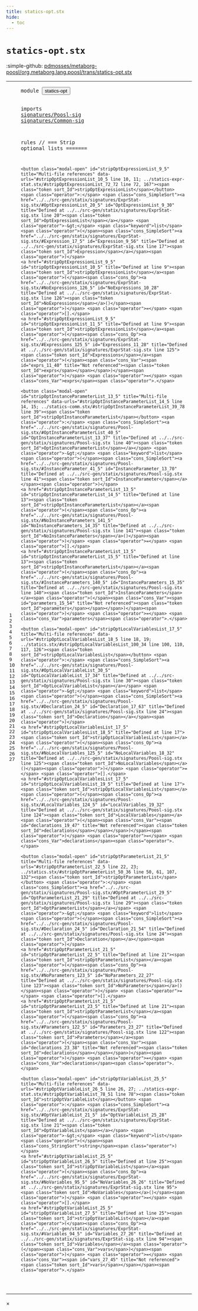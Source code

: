 ```yaml
---
title: statics-opt.stx
hide:
  - toc
---
```


# `statics-opt.stx`

:simple-github: [pdmosses/metaborg-poosl/org.metaborg.lang.poosl/trans/statics-opt.stx]

[pdmosses/metaborg-poosl/org.metaborg.lang.poosl/trans/statics-opt.stx]: https://github.com/pdmosses/metaborg-poosl/blob/master/org.metaborg.lang.poosl/trans/statics-opt.stx "The source file on GitHub"

<div class="stx"><table class="highlighttable"><tbody><tr><td class="linenos"><div class="linenodiv"><pre><span></span>1
2
3
4
5
6
7
8
9
10
11
12
13
14
15
16
17
18
19
20
21
22
23
24
25
26
27
</pre></div></td>
<td class="code"><pre><code><span class="keyword">module</span> <button class="modal-open" id="statics-opt_1_8" title="Multi-file references" data-urls="../statics-comm.stx/#statics-opt_6_5 line 6; ../statics-expr-stat.stx/#statics-opt_6_5 line 6; ../statics.stx/#statics-opt_9_5 line 9"><span class="token sort_Id">statics-opt</span></button>

<span class="keyword">imports</span>
    <a href="../../src-gen/statix/signatures/Poosl-sig.stx/#signatures/Poosl-sig_1_8" id="signatures/Poosl-sig_4_5" title="Defined at ../../src-gen/statix/signatures/Poosl-sig.stx line 1"><span class="token sort_Id">signatures/Poosl-sig</span></a>
    <a href="../../src-gen/statix/signatures/Common-sig.stx/#signatures/Common-sig_1_8" id="signatures/Common-sig_5_5" title="Defined at ../../src-gen/statix/signatures/Common-sig.stx line 1"><span class="token sort_Id">signatures/Common-sig</span></a>

<span class="keyword">rules</span>   <span class="layout">// === Strip optional lists =======</span>

    <button class="modal-open" id="stripOptExpressionList_9_5" title="Multi-file references" data-urls="#stripOptExpressionList_10_5 line 10, 11; ../statics-expr-stat.stx/#stripOptExpressionList_72_72 line 72, 167"><span class="token sort_Id">stripOptExpressionList</span></button> <span class="operator">:</span> <span class="cons_SimpleSort"><a href="../../src-gen/statix/signatures/ExprStat-sig.stx/#OptExpressionList_20_5" id="OptExpressionList_9_30" title="Defined at ../../src-gen/statix/signatures/ExprStat-sig.stx line 20"><span class="token sort_Id">OptExpressionList</span></a></span> <span class="operator">-&gt;</span> <span class="keyword">list</span><span class="operator">(</span><span class="cons_SimpleSort"><a href="../../src-gen/statix/signatures/ExprStat-sig.stx/#Expression_17_5" id="Expression_9_56" title="Defined at ../../src-gen/statix/signatures/ExprStat-sig.stx line 17"><span class="token sort_Id">Expression</span></a></span><span class="operator">)</span>
    <a href="#stripOptExpressionList_9_5" id="stripOptExpressionList_10_5" title="Defined at line 9"><span class="token sort_Id">stripOptExpressionList</span></a><span class="operator">(</span><span class="cons_Op"><a href="../../src-gen/statix/signatures/ExprStat-sig.stx/#NoExpressions_126_5" id="NoExpressions_10_28" title="Defined at ../../src-gen/statix/signatures/ExprStat-sig.stx line 126"><span class="token sort_Id">NoExpressions</span></a>()</span><span class="operator">)</span> <span class="operator">=</span> <span class="operator">[].</span>
    <a href="#stripOptExpressionList_9_5" id="stripOptExpressionList_11_5" title="Defined at line 9"><span class="token sort_Id">stripOptExpressionList</span></a><span class="operator">(</span><span class="cons_Op"><a href="../../src-gen/statix/signatures/ExprStat-sig.stx/#Expressions_125_5" id="Expressions_11_28" title="Defined at ../../src-gen/statix/signatures/ExprStat-sig.stx line 125"><span class="token sort_Id">Expressions</span></a><span class="operator">(</span><span class="cons_Var"><span id="exprs_11_40" title="Not referenced"><span class="token sort_Id">exprs</span></span></span>)</span><span class="operator">)</span> <span class="operator">=</span> <span class="cons_Var">exprs</span><span class="operator">.</span>

    <button class="modal-open" id="stripOptInstanceParameterList_13_5" title="Multi-file references" data-urls="#stripOptInstanceParameterList_14_5 line 14, 15; ../statics-comm.stx/#stripOptInstanceParameterList_39_78 line 39"><span class="token sort_Id">stripOptInstanceParameterList</span></button> <span class="operator">:</span> <span class="cons_SimpleSort"><a href="../../src-gen/statix/signatures/Poosl-sig.stx/#OptInstanceParameterList_40_5" id="OptInstanceParameterList_13_37" title="Defined at ../../src-gen/statix/signatures/Poosl-sig.stx line 40"><span class="token sort_Id">OptInstanceParameterList</span></a></span> <span class="operator">-&gt;</span> <span class="keyword">list</span><span class="operator">(</span><span class="cons_SimpleSort"><a href="../../src-gen/statix/signatures/Poosl-sig.stx/#InstanceParameter_41_5" id="InstanceParameter_13_70" title="Defined at ../../src-gen/statix/signatures/Poosl-sig.stx line 41"><span class="token sort_Id">InstanceParameter</span></a></span><span class="operator">)</span>
    <a href="#stripOptInstanceParameterList_13_5" id="stripOptInstanceParameterList_14_5" title="Defined at line 13"><span class="token sort_Id">stripOptInstanceParameterList</span></a><span class="operator">(</span><span class="cons_Op"><a href="../../src-gen/statix/signatures/Poosl-sig.stx/#NoInstanceParameters_141_5" id="NoInstanceParameters_14_35" title="Defined at ../../src-gen/statix/signatures/Poosl-sig.stx line 141"><span class="token sort_Id">NoInstanceParameters</span></a>()</span><span class="operator">)</span> <span class="operator">=</span> <span class="operator">[].</span>
    <a href="#stripOptInstanceParameterList_13_5" id="stripOptInstanceParameterList_15_5" title="Defined at line 13"><span class="token sort_Id">stripOptInstanceParameterList</span></a><span class="operator">(</span><span class="cons_Op"><a href="../../src-gen/statix/signatures/Poosl-sig.stx/#InstanceParameters_140_5" id="InstanceParameters_15_35" title="Defined at ../../src-gen/statix/signatures/Poosl-sig.stx line 140"><span class="token sort_Id">InstanceParameters</span></a><span class="operator">(</span><span class="cons_Var"><span id="parameters_15_54" title="Not referenced"><span class="token sort_Id">parameters</span></span></span>)</span><span class="operator">)</span> <span class="operator">=</span> <span class="cons_Var">parameters</span><span class="operator">.</span>

    <button class="modal-open" id="stripOptLocalVariablesList_17_5" title="Multi-file references" data-urls="#stripOptLocalVariablesList_18_5 line 18, 19; ../statics.stx/#stripOptLocalVariablesList_100_34 line 100, 110, 117, 126"><span class="token sort_Id">stripOptLocalVariablesList</span></button> <span class="operator">:</span> <span class="cons_SimpleSort"><a href="../../src-gen/statix/signatures/Poosl-sig.stx/#OptLocalVariableList_30_5" id="OptLocalVariableList_17_34" title="Defined at ../../src-gen/statix/signatures/Poosl-sig.stx line 30"><span class="token sort_Id">OptLocalVariableList</span></a></span> <span class="operator">-&gt;</span> <span class="keyword">list</span><span class="operator">(</span><span class="cons_SimpleSort"><a href="../../src-gen/statix/signatures/Poosl-sig.stx/#Declaration_24_5" id="Declaration_17_63" title="Defined at ../../src-gen/statix/signatures/Poosl-sig.stx line 24"><span class="token sort_Id">Declaration</span></a></span><span class="operator">)</span>
    <a href="#stripOptLocalVariablesList_17_5" id="stripOptLocalVariablesList_18_5" title="Defined at line 17"><span class="token sort_Id">stripOptLocalVariablesList</span></a><span class="operator">(</span><span class="cons_Op"><a href="../../src-gen/statix/signatures/Poosl-sig.stx/#NoLocalVariables_125_5" id="NoLocalVariables_18_32" title="Defined at ../../src-gen/statix/signatures/Poosl-sig.stx line 125"><span class="token sort_Id">NoLocalVariables</span></a>()</span><span class="operator">)</span> <span class="operator">=</span> <span class="operator">[].</span>
    <a href="#stripOptLocalVariablesList_17_5" id="stripOptLocalVariablesList_19_5" title="Defined at line 17"><span class="token sort_Id">stripOptLocalVariablesList</span></a><span class="operator">(</span><span class="cons_Op"><a href="../../src-gen/statix/signatures/Poosl-sig.stx/#LocalVariables_124_5" id="LocalVariables_19_32" title="Defined at ../../src-gen/statix/signatures/Poosl-sig.stx line 124"><span class="token sort_Id">LocalVariables</span></a><span class="operator">(</span><span class="cons_Var"><span id="declarations_19_47" title="Not referenced"><span class="token sort_Id">declarations</span></span></span>)</span><span class="operator">)</span> <span class="operator">=</span> <span class="cons_Var">declarations</span><span class="operator">.</span>

    <button class="modal-open" id="stripOptParameterList_21_5" title="Multi-file references" data-urls="#stripOptParameterList_22_5 line 22, 23; ../statics.stx/#stripOptParameterList_50_36 line 50, 61, 107, 132"><span class="token sort_Id">stripOptParameterList</span></button> <span class="operator">:</span> <span class="cons_SimpleSort"><a href="../../src-gen/statix/signatures/Poosl-sig.stx/#OptParameterList_29_5" id="OptParameterList_21_29" title="Defined at ../../src-gen/statix/signatures/Poosl-sig.stx line 29"><span class="token sort_Id">OptParameterList</span></a></span> <span class="operator">-&gt;</span> <span class="keyword">list</span><span class="operator">(</span><span class="cons_SimpleSort"><a href="../../src-gen/statix/signatures/Poosl-sig.stx/#Declaration_24_5" id="Declaration_21_54" title="Defined at ../../src-gen/statix/signatures/Poosl-sig.stx line 24"><span class="token sort_Id">Declaration</span></a></span><span class="operator">)</span>
    <a href="#stripOptParameterList_21_5" id="stripOptParameterList_22_5" title="Defined at line 21"><span class="token sort_Id">stripOptParameterList</span></a><span class="operator">(</span><span class="cons_Op"><a href="../../src-gen/statix/signatures/Poosl-sig.stx/#NoParameters_123_5" id="NoParameters_22_27" title="Defined at ../../src-gen/statix/signatures/Poosl-sig.stx line 123"><span class="token sort_Id">NoParameters</span></a>()</span><span class="operator">)</span> <span class="operator">=</span> <span class="operator">[].</span>
    <a href="#stripOptParameterList_21_5" id="stripOptParameterList_23_5" title="Defined at line 21"><span class="token sort_Id">stripOptParameterList</span></a><span class="operator">(</span><span class="cons_Op"><a href="../../src-gen/statix/signatures/Poosl-sig.stx/#Parameters_122_5" id="Parameters_23_27" title="Defined at ../../src-gen/statix/signatures/Poosl-sig.stx line 122"><span class="token sort_Id">Parameters</span></a><span class="operator">(</span><span class="cons_Var"><span id="declarations_23_38" title="Not referenced"><span class="token sort_Id">declarations</span></span></span>)</span><span class="operator">)</span> <span class="operator">=</span> <span class="cons_Var">declarations</span><span class="operator">.</span>

    <button class="modal-open" id="stripOptVariableList_25_5" title="Multi-file references" data-urls="#stripOptVariableList_26_5 line 26, 27; ../statics-expr-stat.stx/#stripOptVariableList_78_51 line 78"><span class="token sort_Id">stripOptVariableList</span></button> <span class="operator">:</span> <span class="cons_SimpleSort"><a href="../../src-gen/statix/signatures/ExprStat-sig.stx/#OptVariableList_21_5" id="OptVariableList_25_28" title="Defined at ../../src-gen/statix/signatures/ExprStat-sig.stx line 21"><span class="token sort_Id">OptVariableList</span></a></span> <span class="operator">-&gt;</span> <span class="keyword">list</span><span class="operator">(</span><span class="cons_StringSort">string</span><span class="operator">)</span>
    <a href="#stripOptVariableList_25_5" id="stripOptVariableList_26_5" title="Defined at line 25"><span class="token sort_Id">stripOptVariableList</span></a><span class="operator">(</span><span class="cons_Op"><a href="../../src-gen/statix/signatures/ExprStat-sig.stx/#NoVariables_95_5" id="NoVariables_26_26" title="Defined at ../../src-gen/statix/signatures/ExprStat-sig.stx line 95"><span class="token sort_Id">NoVariables</span></a>()</span><span class="operator">)</span> <span class="operator">=</span> <span class="operator">[].</span>
    <a href="#stripOptVariableList_25_5" id="stripOptVariableList_27_5" title="Defined at line 25"><span class="token sort_Id">stripOptVariableList</span></a><span class="operator">(</span><span class="cons_Op"><a href="../../src-gen/statix/signatures/ExprStat-sig.stx/#Variables_94_5" id="Variables_27_26" title="Defined at ../../src-gen/statix/signatures/ExprStat-sig.stx line 94"><span class="token sort_Id">Variables</span></a><span class="operator">(</span><span class="cons_Var">vars</span>)</span><span class="operator">)</span> <span class="operator">=</span> <span class="cons_Var"><span id="vars_27_45" title="Not referenced"><span class="token sort_Id">vars</span></span></span><span class="operator">.</span>

</code></pre></td></tr></tbody></table></div>

<div id="modal">
  <div id="modal-content">
    <span id="modal-close">&times;</span>
    <h2 id="modal-h2"></h2>
    <p  id="modal-p"></p>
    <ul id="modal-ul"></ul>
  </div>
</div>
